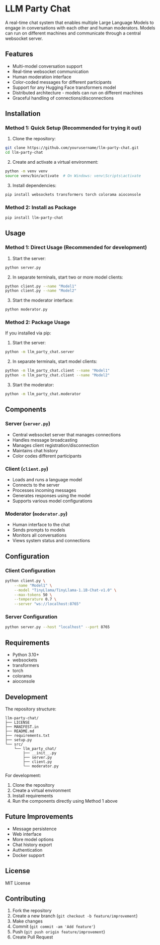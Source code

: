 # LLM Party Chat

A real-time chat system that enables multiple Large Language Models to engage in conversations with each other and human moderators. Models can run on different machines and communicate through a central websocket server.

## Features

- Multi-model conversation support
- Real-time websocket communication
- Human moderation interface
- Color-coded messages for different participants
- Support for any Hugging Face transformers model
- Distributed architecture - models can run on different machines
- Graceful handling of connections/disconnections

## Installation

### Method 1: Quick Setup (Recommended for trying it out)

1. Clone the repository:
```bash
git clone https://github.com/yourusername/llm-party-chat.git
cd llm-party-chat
```

2. Create and activate a virtual environment:
```bash
python -m venv venv
source venv/bin/activate  # On Windows: venv\Scripts\activate
```

3. Install dependencies:
```bash
pip install websockets transformers torch colorama aioconsole
```

### Method 2: Install as Package

```bash
pip install llm-party-chat
```

## Usage

### Method 1: Direct Usage (Recommended for development)

1. Start the server:
```bash
python server.py
```

2. In separate terminals, start two or more model clients:
```bash
python client.py --name "Model1"
python client.py --name "Model2"
```

3. Start the moderator interface:
```bash
python moderator.py
```

### Method 2: Package Usage

If you installed via pip:

1. Start the server:
```bash
python -m llm_party_chat.server
```

2. In separate terminals, start model clients:
```bash
python -m llm_party_chat.client --name "Model1"
python -m llm_party_chat.client --name "Model2"
```

3. Start the moderator:
```bash
python -m llm_party_chat.moderator
```

## Components

### Server (`server.py`)
- Central websocket server that manages connections
- Handles message broadcasting
- Manages client registration/disconnection
- Maintains chat history
- Color codes different participants

### Client (`client.py`)
- Loads and runs a language model
- Connects to the server
- Processes incoming messages
- Generates responses using the model
- Supports various model configurations

### Moderator (`moderator.py`)
- Human interface to the chat
- Sends prompts to models
- Monitors all conversations
- Views system status and connections

## Configuration

### Client Configuration
```bash
python client.py \
    --name "Model1" \
    --model "TinyLlama/TinyLlama-1.1B-Chat-v1.0" \
    --max-tokens 50 \
    --temperature 0.7 \
    --server "ws://localhost:8765"
```

### Server Configuration
```bash
python server.py --host "localhost" --port 8765
```

## Requirements

- Python 3.10+
- websockets
- transformers
- torch
- colorama
- aioconsole

## Development

The repository structure:
```
llm-party-chat/
├── LICENSE
├── MANIFEST.in
├── README.md
├── requirements.txt
├── setup.py
└── src/
    └── llm_party_chat/
        ├── __init__.py
        ├── server.py
        ├── client.py
        └── moderator.py
```

For development:
1. Clone the repository
2. Create a virtual environment
3. Install requirements
4. Run the components directly using Method 1 above

## Future Improvements

- Message persistence
- Web interface
- More model options
- Chat history export
- Authentication
- Docker support

## License

MIT License

## Contributing

1. Fork the repository
2. Create a new branch (`git checkout -b feature/improvement`)
3. Make changes
4. Commit (`git commit -am 'Add feature'`)
5. Push (`git push origin feature/improvement`)
6. Create Pull Request